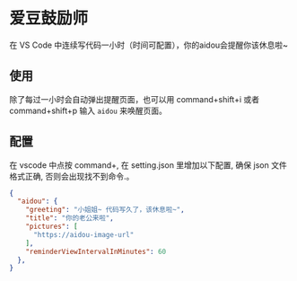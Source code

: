 # 爱豆鼓励师

在 VS Code 中连续写代码一小时（时间可配置），你的aidou会提醒你该休息啦~

## 使用

除了每过一小时会自动弹出提醒页面，也可以用 command+shift+i 或者 command+shift+p 输入 `aidou` 来唤醒页面。

## 配置

在 vscode 中点按 command+, 在 setting.json 里增加以下配置, 确保 json 文件格式正确, 否则会出现找不到命令.。
```json
{
  "aidou": {
    "greeting": "小姐姐~ 代码写久了，该休息啦~",
    "title": "你的老公来啦",
    "pictures": [
      "https://aidou-image-url"
    ],
    "reminderViewIntervalInMinutes": 60
  },
}
```
